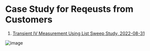 # Case Study for Reqeusts from Customers

1. [Transient IV Measurement Using List Sweep Study, 2022-08-31](https://github.com/horacec371/Keithley_KickStart2022/blob/main/Case-Study/2022-0831_NSYSU.md)

![image](https://user-images.githubusercontent.com/55008636/187606372-d233e962-223a-4e87-a401-15a77a98fd60.png)

